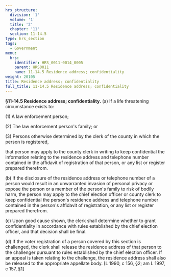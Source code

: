 ```yaml
---
hrs_structure:
  division: '1'
  volume: '1'
  title: '2'
  chapter: '11'
  section: 11-14.5
type: hrs_section
tags:
  - Government
menu:
  hrs:
    identifier: HRS_0011-0014_0005
    parent: HRS0011
    name: 11-14.5 Residence address; confidentiality
weight: 20105
title: Residence address; confidentiality
full_title: 11-14.5 Residence address; confidentiality
---
```

**§11-14.5 Residence address; confidentiality.** (a) If a life threatening circumstance exists to:

(1) A law enforcement person;

(2) The law enforcement person's family; or

(3) Persons otherwise determined by the clerk of the county in which the person is registered,

that person may apply to the county clerk in writing to keep confidential the information relating to the residence address and telephone number contained in the affidavit of registration of that person, or any list or register prepared therefrom.

(b) If the disclosure of the residence address or telephone number of a person would result in an unwarranted invasion of personal privacy or expose the person or a member of the person's family to risk of bodily harm, the person may apply to the chief election officer or county clerk to keep confidential the person's residence address and telephone number contained in the person's affidavit of registration, or any list or register prepared therefrom.

(c) Upon good cause shown, the clerk shall determine whether to grant confidentiality in accordance with rules established by the chief election officer, and that decision shall be final.

(d) If the voter registration of a person covered by this section is challenged, the clerk shall release the residence address of that person to the challenger pursuant to rules established by the chief election officer. If an appeal is taken relating to the challenge, the residence address shall also be released to the appropriate appellate body. [L 1990, c 156, §2; am L 1997, c 157, §1]